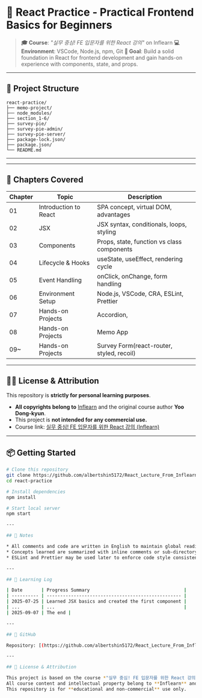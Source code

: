 # 🚀 React Practice - Practical Frontend Basics for Beginners

> **🎓 Course**: _"실무 중심! FE 입문자를 위한 React 강의"_ on Inflearn
> **💻 Environment**: VSCode, Node.js, npm, Git
> **📌 Goal**: Build a solid foundation in React for frontend development and gain hands-on experience with components, state, and props.

---

## 📁 Project Structure

```
react-practice/
├── memo-project/
├── node_modules/
├── section_1-6/
├── survey-pie/
├── survey-pie-admin/
├── survey-pie-server/
├── package-lock.json/
├── package.json/
└── README.md
```

---

---

## 📌 Chapters Covered

| Chapter | Topic                 | Description                                |
| ------- | --------------------- | ------------------------------------------ |
| 01      | Introduction to React | SPA concept, virtual DOM, advantages       |
| 02      | JSX                   | JSX syntax, conditionals, loops, styling   |
| 03      | Components            | Props, state, function vs class components |
| 04      | Lifecycle & Hooks     | useState, useEffect, rendering cycle       |
| 05      | Event Handling        | onClick, onChange, form handling           |
| 06      | Environment Setup     | Node.js, VSCode, CRA, ESLint, Prettier     |
| 07      | Hands-on Projects     | Accordion,                                 |
| 08      | Hands-on Projects     | Memo App                                   |
| 09~     | Hands-on Projects     | Survey Form(react-router, styled, recoil)  |

---

## 🧑‍⚖️ License & Attribution

This repository is **strictly for personal learning purposes**.

- **All copyrights belong to** [Inflearn](https://www.inflearn.com/) and the original course author **Yoo Dong-kyun**.
- This project is **not intended for any commercial use.**
- Course link: [실무 중심! FE 입문자를 위한 React 강의 (Inflearn)](https://www.inflearn.com/course/%EB%A6%AC%EC%95%A1%ED%8A%B8-%EC%8B%A4%EB%AC%B4%EC%84%9C%EB%B9%84%EC%8A%A4-%EC%A0%9C%EC%9E%91%ED%95%98%EA%B8%B0)

---

## 📦 Getting Started

```bash
# Clone this repository
git clone https://github.com/albertshin5172/React_Lecture_From_Inflearn.git
cd react-practice

# Install dependencies
npm install

# Start local server
npm start

---

## 📌 Notes

* All comments and code are written in English to maintain global readiness.
* Concepts learned are summarized with inline comments or sub-directory README files.
* ESLint and Prettier may be used later to enforce code style consistency.

---

## 🧠 Learning Log

| Date       | Progress Summary                                   |
| ---------- | -------------------------------------------------- |
| 2025-07-25 | Learned JSX basics and created the first component |
| ...        | ...                                                |
| 2025-09-07 | The end |

---

## 🔗 GitHub

Repository: [(https://github.com/albertshin5172/React_Lecture_From_Inflearn)]

---

## 📄 License & Attribution

This project is based on the course *"실무 중심! FE 입문자를 위한 React 강의"* provided on Inflearn.
All course content and intellectual property belong to **Inflearn** and the **original instructor**.
This repository is for **educational and non-commercial** use only.
```
